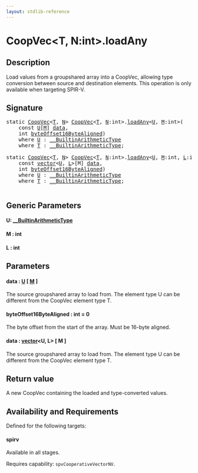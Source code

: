 ```yaml
---
layout: stdlib-reference
---
```


# CoopVec\<T, N:int\>\.loadAny

## Description

Load values from a groupshared array into a CoopVec, allowing type conversion between source and destination elements.
This operation is only available when targeting SPIR-V.



## Signature 

<pre>
<span class='code_keyword'>static</span> <a href="index.html" class="code_type">CoopVec</a>&lt;<a href="index.html#typeparam-T" class="code_type">T</a>, <a href="index.html#decl-N" class="code_var">N</a>&gt; <a href="index.html" class="code_type">CoopVec</a>&lt;<a href="index.html#typeparam-T" class="code_type">T</a>, <a href="index.html#decl-N" class="code_var">N</a>:<span class="code_keyword">int</span>&gt;.<a href="loadany-4.html">loadAny</a>&lt;<a href="loadany-4.html#typeparam-U" class="code_type">U</a>, <a href="loadany-4.html#decl-M" class="code_var">M</a>:<span class="code_keyword">int</span>&gt;(
    <span class="code_keyword">const</span> <a href="loadany-4.html#typeparam-U" class="code_type">U</a>[<a href="loadany-4.html#decl-M" class="code_var">M</a>] <a href="loadany-4.html#decl-data" class="code_param">data</a>,
    <span class="code_keyword">int</span> <a href="loadany-4.html#decl-byteOffset16ByteAligned" class="code_param">byteOffset16ByteAligned</a>)
    <span class='code_keyword'>where</span> <a href="loadany-4.html#typeparam-U" class="code_type">U</a> : <a href="../../interfaces/0_builtinarithmetictype-029j/index.html" class="code_type">__BuiltinArithmeticType</a>
    <span class='code_keyword'>where</span> <a href="index.html#typeparam-T" class="code_type">T</a> : <a href="../../interfaces/0_builtinarithmetictype-029j/index.html" class="code_type">__BuiltinArithmeticType</a>;

<span class='code_keyword'>static</span> <a href="index.html" class="code_type">CoopVec</a>&lt;<a href="index.html#typeparam-T" class="code_type">T</a>, <a href="index.html#decl-N" class="code_var">N</a>&gt; <a href="index.html" class="code_type">CoopVec</a>&lt;<a href="index.html#typeparam-T" class="code_type">T</a>, <a href="index.html#decl-N" class="code_var">N</a>:<span class="code_keyword">int</span>&gt;.<a href="loadany-4.html">loadAny</a>&lt;<a href="loadany-4.html#typeparam-U" class="code_type">U</a>, <a href="loadany-4.html#decl-M" class="code_var">M</a>:<span class="code_keyword">int</span>, <a href="loadany-4.html#decl-L" class="code_var">L</a>:<span class="code_keyword">int</span>&gt;(
    <span class="code_keyword">const</span> <a href="../vector/index.html" class="code_type">vector</a>&lt;<a href="loadany-4.html#typeparam-U" class="code_type">U</a>, <a href="loadany-4.html#decl-L" class="code_var">L</a>&gt;[M] <a href="loadany-4.html#decl-data" class="code_param">data</a>,
    <span class="code_keyword">int</span> <a href="loadany-4.html#decl-byteOffset16ByteAligned" class="code_param">byteOffset16ByteAligned</a>)
    <span class='code_keyword'>where</span> <a href="loadany-4.html#typeparam-U" class="code_type">U</a> : <a href="../../interfaces/0_builtinarithmetictype-029j/index.html" class="code_type">__BuiltinArithmeticType</a>
    <span class='code_keyword'>where</span> <a href="index.html#typeparam-T" class="code_type">T</a> : <a href="../../interfaces/0_builtinarithmetictype-029j/index.html" class="code_type">__BuiltinArithmeticType</a>;

</pre>

## Generic Parameters

####  <a id="typeparam-U"></a>U: [\_\_BuiltinArithmeticType](../../interfaces/0_builtinarithmetictype-029j/index)
####  <a id="decl-M"></a>M  : int
####  <a id="decl-L"></a>L  : int

## Parameters

####  <a id="decl-data"></a>data  : [U](loadany-4#typeparam-U) \[ [M](loadany-4#decl-M) \]
The source groupshared array to load from. The element type U can be different from the CoopVec element type T.

####  <a id="decl-byteOffset16ByteAligned"></a>byteOffset16ByteAligned  : int = 0
The byte offset from the start of the array. Must be 16-byte aligned.

####  <a id="decl-data"></a>data  : [vector](../vector/index)\<U, L\> \[ M \]
The source groupshared array to load from. The element type U can be different from the CoopVec element type T.


## Return value
A new CoopVec containing the loaded and type-converted values.


## Availability and Requirements

Defined for the following targets:

#### spirv
Available in all stages.

Requires capability: `spvCooperativeVectorNV`.


